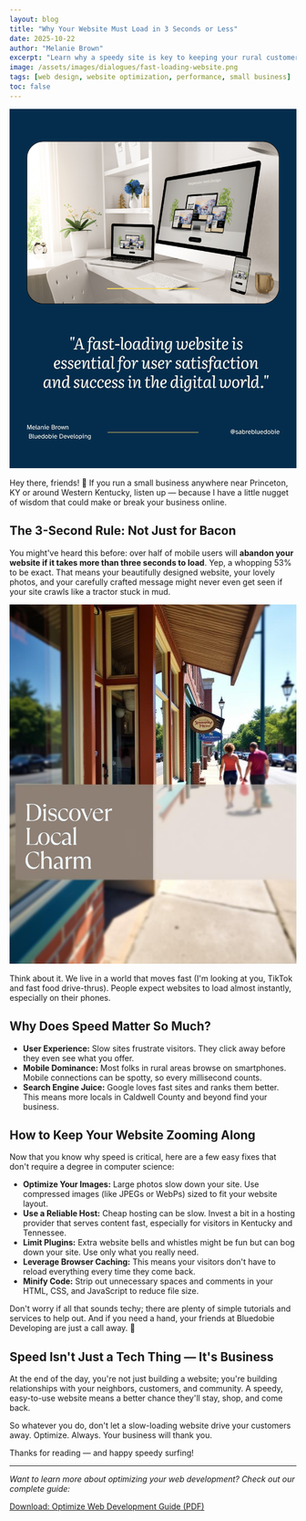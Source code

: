 ```yaml
---
layout: blog
title: "Why Your Website Must Load in 3 Seconds or Less"
date: 2025-10-22
author: "Melanie Brown"
excerpt: "Learn why a speedy site is key to keeping your rural customers online and how to optimize performance."
image: /assets/images/dialogues/fast-loading-website.png
tags: [web design, website optimization, performance, small business]
toc: false
---
```


![Fast loading website visualization](/assets/images/dialogues/fast-loading-website.png)

Hey there, friends! 👋 If you run a small business anywhere near Princeton, KY or around Western Kentucky, listen up — because I have a little nugget of wisdom that could make or break your business online.

## The 3-Second Rule: Not Just for Bacon

You might've heard this before: over half of mobile users will **abandon your website if it takes more than three seconds to load**. Yep, a whopping 53% to be exact. That means your beautifully designed website, your lovely photos, and your carefully crafted message might never even get seen if your site crawls like a tractor stuck in mud.

![Local charm in Princeton, KY](/assets/images/dialogues/local-charm.png)

Think about it. We live in a world that moves fast (I'm looking at you, TikTok and fast food drive-thrus). People expect websites to load almost instantly, especially on their phones.

## Why Does Speed Matter So Much?

- **User Experience:** Slow sites frustrate visitors. They click away before they even see what you offer.
- **Mobile Dominance:** Most folks in rural areas browse on smartphones. Mobile connections can be spotty, so every millisecond counts.
- **Search Engine Juice:** Google loves fast sites and ranks them better. This means more locals in Caldwell County and beyond find your business.

## How to Keep Your Website Zooming Along

Now that you know why speed is critical, here are a few easy fixes that don't require a degree in computer science:

- **Optimize Your Images:** Large photos slow down your site. Use compressed images (like JPEGs or WebPs) sized to fit your website layout.
- **Use a Reliable Host:** Cheap hosting can be slow. Invest a bit in a hosting provider that serves content fast, especially for visitors in Kentucky and Tennessee.
- **Limit Plugins:** Extra website bells and whistles might be fun but can bog down your site. Use only what you really need.
- **Leverage Browser Caching:** This means your visitors don't have to reload everything every time they come back.
- **Minify Code:** Strip out unnecessary spaces and comments in your HTML, CSS, and JavaScript to reduce file size.

Don't worry if all that sounds techy; there are plenty of simple tutorials and services to help out. And if you need a hand, your friends at Bluedobie Developing are just a call away. 🤠

## Speed Isn't Just a Tech Thing — It's Business

At the end of the day, you're not just building a website; you're building relationships with your neighbors, customers, and community. A speedy, easy-to-use website means a better chance they'll stay, shop, and come back.

So whatever you do, don't let a slow-loading website drive your customers away. Optimize. Always. Your business will thank you.

Thanks for reading — and happy speedy surfing!

---

*Want to learn more about optimizing your web development? Check out our complete guide:*

[Download: Optimize Web Development Guide (PDF)](/assets/images/dialogues/OptimizeWebDev.pdf)
